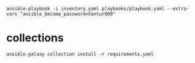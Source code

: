 ```
ansible-playbook -i inventory.yaml playbooks/playbook.yaml --extra-vars "ansible_become_password=Xantur009"
```

# collections
```
ansible-galaxy collection install -r requirements.yaml
```